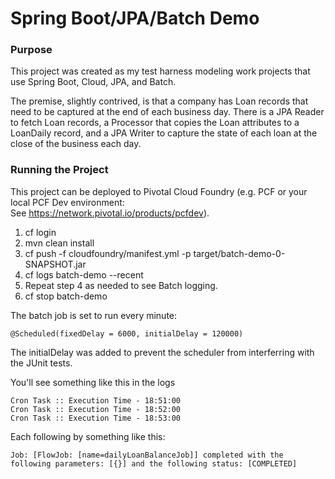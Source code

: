 # Spring Boot/JPA/Batch Demo
### Purpose
This project was created as my test harness modeling work
projects that use Spring Boot, Cloud, JPA, and Batch.

The premise, slightly contrived, is that a company has Loan records that need to be captured at 
the end of each business day. There is a JPA Reader to fetch Loan records, a Processor that 
copies the Loan attributes to a LoanDaily record, and a JPA Writer to capture the state of 
each loan at the close of the business each day.


### Running the Project

This project can be deployed to Pivotal Cloud Foundry (e.g. PCF or your local PCF Dev environment:  
See https://network.pivotal.io/products/pcfdev).

1. cf login
2. mvn clean install
3. cf push -f cloudfoundry/manifest.yml -p target/batch-demo-0-SNAPSHOT.jar
4. cf logs batch-demo --recent 
5. Repeat step 4 as needed to see Batch logging.
6. cf stop batch-demo

The batch job is set to run every minute:

```@Scheduled(fixedDelay = 6000, initialDelay = 120000)```

The initialDelay was added to prevent the scheduler from interferring with the JUnit tests.

You'll see something like this in the logs

```
Cron Task :: Execution Time - 18:51:00
Cron Task :: Execution Time - 18:52:00
Cron Task :: Execution Time - 18:53:00
```

Each following by something like this:
```
Job: [FlowJob: [name=dailyLoanBalanceJob]] completed with the following parameters: [{}] and the following status: [COMPLETED]
```


